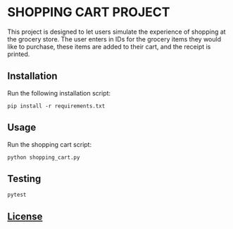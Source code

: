 # SHOPPING CART PROJECT

This project is designed to let users simulate the experience of shopping at the grocery store. The user enters in IDs for the grocery items they would like to purchase, these items are added to their cart, and the receipt is printed.

## Installation

Run the following installation script:

```
pip install -r requirements.txt
```

## Usage

Run the shopping cart script:

```
python shopping_cart.py
```

## Testing

```
pytest
```

## [License](/LICENSE.md)
